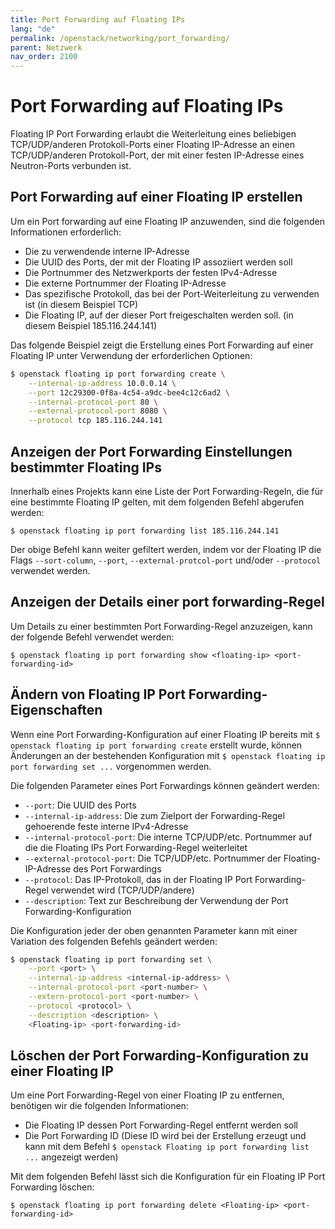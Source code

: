 ```yaml
---
title: Port Forwarding auf Floating IPs
lang: "de"
permalink: /openstack/networking/port_forwarding/
parent: Netzwerk
nav_order: 2100
---
```


Port Forwarding auf Floating IPs
==================================

Floating IP Port Forwarding erlaubt die Weiterleitung eines beliebigen TCP/UDP/anderen Protokoll-Ports einer Floating IP-Adresse an einen TCP/UDP/anderen Protokoll-Port, der mit einer festen IP-Adresse eines Neutron-Ports verbunden ist.

Port Forwarding auf einer Floating IP erstellen
---------------

Um ein Port forwarding auf eine Floating IP anzuwenden, sind die folgenden Informationen erforderlich:

* Die zu verwendende interne IP-Adresse
* Die UUID des Ports, der mit der Floating IP assoziiert werden soll
* Die Portnummer des Netzwerkports der festen IPv4-Adresse
* Die externe Portnummer der Floating IP-Adresse
* Das spezifische Protokoll, das bei der Port-Weiterleitung zu verwenden ist (in diesem Beispiel TCP)
* Die Floating IP, auf der dieser Port freigeschalten werden soll. (in diesem Beispiel 185.116.244.141)

Das folgende Beispiel zeigt die Erstellung eines Port Forwarding auf einer Floating IP unter Verwendung der erforderlichen Optionen:

```bash
$ openstack floating ip port forwarding create \
    --internal-ip-address 10.0.0.14 \
    --port 12c29300-0f8a-4c54-a9dc-bee4c12c6ad2 \
    --internal-protocol-port 80 \
    --external-protocol-port 8080 \
    --protocol tcp 185.116.244.141
```

Anzeigen der Port Forwarding Einstellungen bestimmter Floating IPs
---------------

Innerhalb eines Projekts kann eine Liste der Port Forwarding-Regeln, die für eine bestimmte Floating IP gelten, mit dem folgenden Befehl abgerufen werden:

`$ openstack floating ip port forwarding list 185.116.244.141`

Der obige Befehl kann weiter gefiltert werden, indem vor der Floating IP die Flags `--sort-column`, `--port`, `--external-protcol-port` und/oder `--protocol` verwendet werden.

Anzeigen der Details einer port forwarding-Regel
---------------

Um Details zu einer bestimmten Port Forwarding-Regel anzuzeigen, kann der folgende Befehl verwendet werden:

`$ openstack floating ip port forwarding show <floating-ip> <port-forwarding-id>`

Ändern von Floating IP Port Forwarding-Eigenschaften
---------------

Wenn eine Port Forwarding-Konfiguration auf einer Floating IP bereits mit `$ openstack floating ip port forwarding create` erstellt wurde, können Änderungen an der bestehenden Konfiguration mit `$ openstack floating ip port forwarding set ...` vorgenommen werden.

Die folgenden Parameter eines Port Forwardings können geändert werden:

* `--port`: Die UUID des Ports
* `--internal-ip-address`: Die zum Zielport der Forwarding-Regel gehoerende feste interne IPv4-Adresse
* `--internal-protocol-port`: Die interne TCP/UDP/etc. Portnummer auf die die Floating IPs Port Forwarding-Regel weiterleitet
* `--external-protocol-port`: Die TCP/UDP/etc. Portnummer der Floating-IP-Adresse des Port Forwardings
* `--protocol`: Das IP-Protokoll, das in der Floating IP Port Forwarding-Regel verwendet wird (TCP/UDP/andere)
* `--description`: Text zur Beschreibung der Verwendung der Port Forwarding-Konfiguration

Die Konfiguration jeder der oben genannten Parameter kann mit einer Variation des folgenden Befehls geändert werden:

```bash
$ openstack floating ip port forwarding set \
    --port <port> \
    --internal-ip-address <internal-ip-address> \
    --internal-protocol-port <port-number> \
    --extern-protocol-port <port-number> \
    --protocol <protocol> \
    --description <description> \
    <Floating-ip> <port-forwarding-id>
```

Löschen der Port Forwarding-Konfiguration zu einer Floating IP
---------------

Um eine Port Forwarding-Regel von einer Floating IP zu entfernen, benötigen wir die folgenden Informationen:

* Die Floating IP dessen Port Forwarding-Regel entfernt werden soll
* Die Port Forwarding ID (Diese ID wird bei der Erstellung erzeugt und kann mit dem Befehl `$ openstack Floating ip port forwarding list ...` angezeigt werden)

Mit dem folgenden Befehl lässt sich die Konfiguration für ein Floating IP Port Forwarding löschen:

`$ openstack floating ip port forwarding delete <Floating-ip> <port-forwarding-id>`
